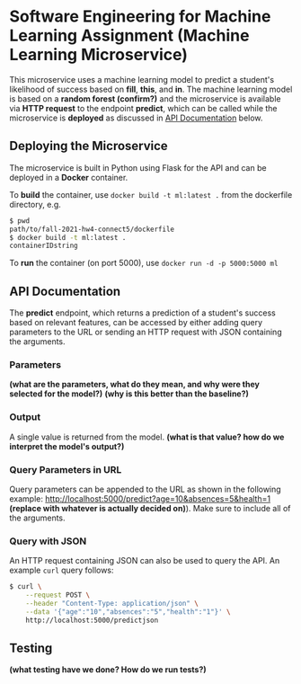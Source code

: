# Software Engineering for Machine Learning Assignment (Machine Learning Microservice)
This microservice uses a machine learning model to predict a student's likelihood of success based on **fill**, **this**, and **in**. The machine learning model is based on a **random forest (confirm?)** and the microservice is available via **HTTP request** to the endpoint **predict**, which can be called while the microservice is **deployed** as discussed in [API Documentation](https://github.com/CMU-313/fall-2021-hw4-connect5#api-documentation) below.

## Deploying the Microservice
The microservice is built in Python using Flask for the API and can be deployed in a **Docker** container.

To **build** the container, use `docker build -t ml:latest .` from the dockerfile directory, e.g.
```sh
$ pwd
path/to/fall-2021-hw4-connect5/dockerfile
$ docker build -t ml:latest .
containerIDstring
```

To **run** the container (on port 5000), use `docker run -d -p 5000:5000 ml`

## API Documentation
The **predict** endpoint, which returns a prediction of a student's success based on relevant features, can be accessed by either adding query parameters to the URL or sending an HTTP request with JSON containing the arguments.

### Parameters
**(what are the parameters, what do they mean, and why were they selected for the model?)**
**(why is this better than the baseline?)**

### Output
A single value is returned from the model. **(what is that value? how do we interpret the model's output?)**

### Query Parameters in URL
Query parameters can be appended to the URL as shown in the following example: [http://localhost:5000/predict?age=10&absences=5&health=1](http://localhost:5000/predict?age=10&absences=5&health=1) **(replace with whatever is actually decided on)**). Make sure to include all of the arguments.

### Query with JSON
An HTTP request containing JSON can also be used to query the API. An example `curl` query follows:
```sh
$ curl \
    --request POST \
    --header "Content-Type: application/json" \
    --data '{"age":"10","absences":"5","health":"1"}' \
    http://localhost:5000/predictjson
```

## Testing
**(what testing have we done? How do we run tests?)**
